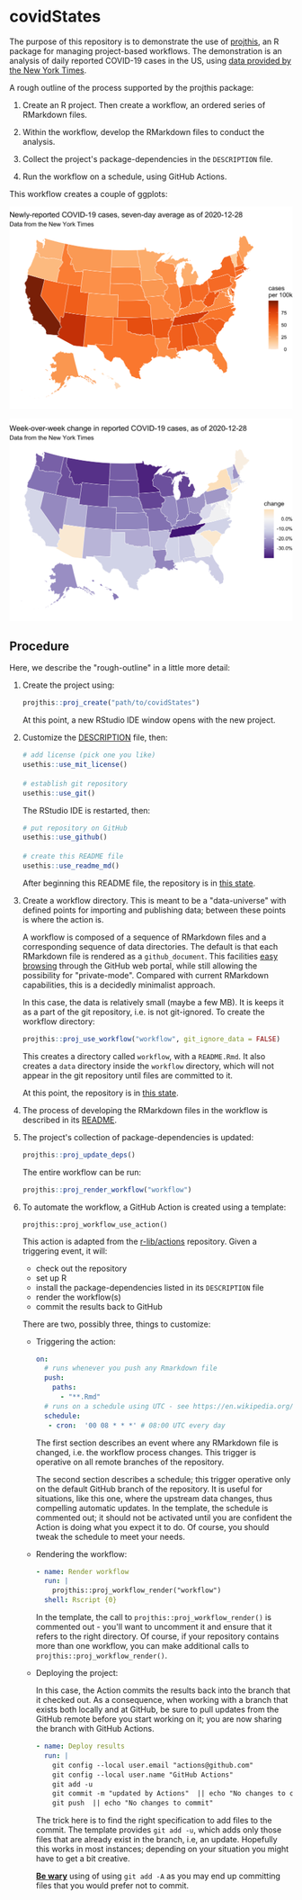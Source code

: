 # covidStates

<!-- badges: start -->
<!-- badges: end -->

The purpose of this repository is to demonstrate the use of [projthis](https://ijlyttle.github.io/projthis/), an R package for managing  project-based workflows. The demonstration is an analysis of daily reported COVID-19 cases in the US, using [data provided by the New York Times](https://github.com/nytimes/covid-19-data). 

A rough outline of the process supported by the projthis package:

1. Create an R project. Then create a workflow, an ordered series of RMarkdown files.

1. Within the workflow, develop the RMarkdown files to conduct the analysis.

1. Collect the project's package-dependencies in the `DESCRIPTION` file.

1. Run the workflow on a schedule, using GitHub Actions.

This workflow creates a couple of ggplots:

![](workflow/data/99-publish/cases.png)

![](workflow/data/99-publish/change.png)

## Procedure 

Here, we describe the "rough-outline" in a little more detail:

1. Create the project using:

   ```r
   projthis::proj_create("path/to/covidStates")
   ```
  
   At this point, a new RStudio IDE window opens with the new project.

1. Customize the [DESCRIPTION](DESCRIPTION) file, then:

   ```r
   # add license (pick one you like)
   usethis::use_mit_license()
   
   # establish git repository
   usethis::use_git()   
   ```

   The RStudio IDE is restarted, then:
   
   ```r
   # put repository on GitHub
   usethis::use_github()
   
   # create this README file
   usethis::use_readme_md()
   ```

   After beginning this README file, the repository is in [this state](https://github.com/ijlyttle/covidStates/tree/initialize).

1. Create a workflow directory. 
   This is meant to be a "data-universe" with defined points for importing and publishing data; between these points is where the action is.
   
   A workflow is composed of a sequence of RMarkdown files and a corresponding sequence of data directories.
   The default is that each RMarkdown file is rendered as a `github_document`.
   This facilities [easy browsing](https://happygitwithr.com/workflows-browsability.html) through the GitHub web portal, while still allowing the possibility for "private-mode". 
   Compared with current RMarkdown capabilities, this is a decidedly minimalist approach. 
 
   In this case, the data is relatively small (maybe a few MB). 
   It is keeps it as a part of the git repository, i.e. is not git-ignored.
   To create the workflow directory:
  
   ```r
   projthis::proj_use_workflow("workflow", git_ignore_data = FALSE)
   ```
   
   This creates a directory called `workflow`, with a `README.Rmd`. 
   It also creates a `data` directory inside the `workflow` directory, which will not appear in the git repository until files are committed to it.
   
   At this point, the repository is in [this state](https://github.com/ijlyttle/covidStates/tree/create-workflow).

1. The process of developing the RMarkdown files in the workflow is described in its [README](workflow).

1. The project's collection of package-dependencies is updated:

   ```r
   projthis::proj_update_deps()
   ```
   
   The entire workflow can be run:
   
   ```r
   projthis::proj_render_workflow("workflow")
   ```

1. To automate the workflow, a GitHub Action is created using a template: 

   ```
   projthis::proj_workflow_use_action()
   ```

   This action is adapted from the [r-lib/actions](https://github.com/r-lib/actions) repository.
   Given a triggering event, it will:
   
   - check out the repository
   - set up R
   - install the package-dependencies listed in its `DESCRIPTION` file
   - render the workflow(s)
   - commit the results back to GitHub
   
   There are two, possibly three, things to customize:
   
   - Triggering the action:
   
     ```yaml
     on:
       # runs whenever you push any Rmarkdown file
       push:
         paths:
           - "**.Rmd"
       # runs on a schedule using UTC - see https://en.wikipedia.org/wiki/Cron
       schedule:
        - cron:  '00 08 * * *' # 08:00 UTC every day
     ```
    
     The first section describes an event where any RMarkdown file is changed, i.e. the workflow process changes. 
     This trigger is operative on all remote branches of the repository.
     
     The second section describes a schedule; this trigger operative only on the default GitHub branch of the repository.
     It is useful for situations, like this one, where the upstream data changes, thus compelling automatic updates.
     In the template, the schedule is commented out; it should not be activated until you are confident the Action is doing what you expect it to do.
     Of course, you should tweak the schedule to meet your needs.
     
   - Rendering the workflow:
   
     ```yaml
     - name: Render workflow
       run: |
         projthis::proj_workflow_render("workflow")
       shell: Rscript {0}
     ```
     
     In the template, the call to `projthis::proj_workflow_render()` is commented out - you'll want to uncomment it and ensure that it refers to the right directory. 
     Of course, if your repository contains more than one workflow, you can make additional calls to `projthis::proj_workflow_render()`.

   - Deploying the project:
   
     In this case, the Action commits the results back into the branch that it checked out.
     As a consequence, when working with a branch that exists both locally and at GitHub, be sure to pull updates from the GitHub remote before you start working on it; you are now sharing the branch with GitHub Actions.
     
     ```yaml
     - name: Deploy results
       run: |
         git config --local user.email "actions@github.com"
         git config --local user.name "GitHub Actions"
         git add -u
         git commit -m "updated by Actions"  || echo "No changes to commit"
         git push  || echo "No changes to commit"
     ```
     
     The trick here is to find the right specification to add files to the commit. 
     The template provides `git add -u`, which adds only those files that are already exist in the branch, i.e, an update.
     Hopefully this works in most instances; depending on your situation you might have to get a bit creative.
     
     [**Be wary**](https://twitter.com/JennyBryan/status/1319320033063923712) using of using `git add -A` as you may end up committing files that you would prefer not to commit.
